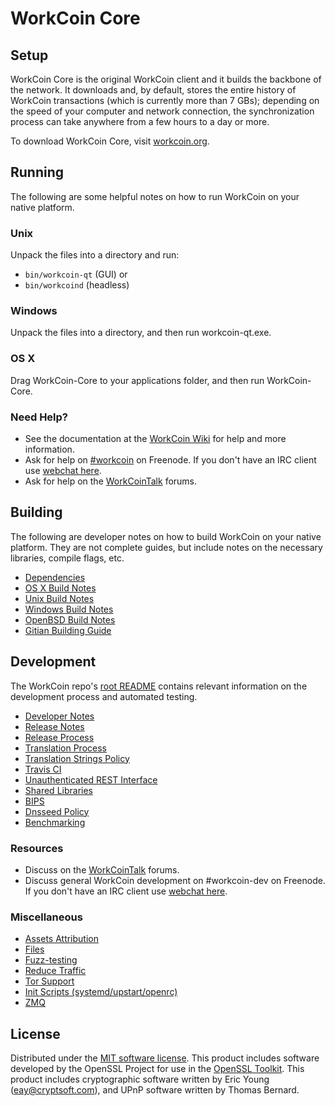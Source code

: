 WorkCoin Core
=============

Setup
---------------------
WorkCoin Core is the original WorkCoin client and it builds the backbone of the network. It downloads and, by default, stores the entire history of WorkCoin transactions (which is currently more than 7 GBs); depending on the speed of your computer and network connection, the synchronization process can take anywhere from a few hours to a day or more.

To download WorkCoin Core, visit [workcoin.org](https://workcoin.org).

Running
---------------------
The following are some helpful notes on how to run WorkCoin on your native platform.

### Unix

Unpack the files into a directory and run:

- `bin/workcoin-qt` (GUI) or
- `bin/workcoind` (headless)

### Windows

Unpack the files into a directory, and then run workcoin-qt.exe.

### OS X

Drag WorkCoin-Core to your applications folder, and then run WorkCoin-Core.

### Need Help?

* See the documentation at the [WorkCoin Wiki](https://workcoin.info/)
for help and more information.
* Ask for help on [#workcoin](http://webchat.freenode.net?channels=workcoin) on Freenode. If you don't have an IRC client use [webchat here](http://webchat.freenode.net?channels=workcoin).
* Ask for help on the [WorkCoinTalk](https://workcointalk.io/) forums.

Building
---------------------
The following are developer notes on how to build WorkCoin on your native platform. They are not complete guides, but include notes on the necessary libraries, compile flags, etc.

- [Dependencies](dependencies.md)
- [OS X Build Notes](build-osx.md)
- [Unix Build Notes](build-unix.md)
- [Windows Build Notes](build-windows.md)
- [OpenBSD Build Notes](build-openbsd.md)
- [Gitian Building Guide](gitian-building.md)

Development
---------------------
The WorkCoin repo's [root README](/README.md) contains relevant information on the development process and automated testing.

- [Developer Notes](developer-notes.md)
- [Release Notes](release-notes.md)
- [Release Process](release-process.md)
- [Translation Process](translation_process.md)
- [Translation Strings Policy](translation_strings_policy.md)
- [Travis CI](travis-ci.md)
- [Unauthenticated REST Interface](REST-interface.md)
- [Shared Libraries](shared-libraries.md)
- [BIPS](bips.md)
- [Dnsseed Policy](dnsseed-policy.md)
- [Benchmarking](benchmarking.md)

### Resources
* Discuss on the [WorkCoinTalk](https://workcointalk.io/) forums.
* Discuss general WorkCoin development on #workcoin-dev on Freenode. If you don't have an IRC client use [webchat here](http://webchat.freenode.net/?channels=workcoin-dev).

### Miscellaneous
- [Assets Attribution](assets-attribution.md)
- [Files](files.md)
- [Fuzz-testing](fuzzing.md)
- [Reduce Traffic](reduce-traffic.md)
- [Tor Support](tor.md)
- [Init Scripts (systemd/upstart/openrc)](init.md)
- [ZMQ](zmq.md)

License
---------------------
Distributed under the [MIT software license](/COPYING).
This product includes software developed by the OpenSSL Project for use in the [OpenSSL Toolkit](https://www.openssl.org/). This product includes
cryptographic software written by Eric Young ([eay@cryptsoft.com](mailto:eay@cryptsoft.com)), and UPnP software written by Thomas Bernard.
